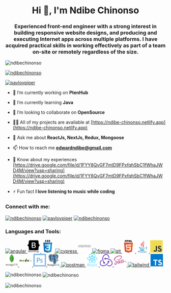<h1 align="center">Hi 👋, I'm Ndibe Chinonso</h1>
<h3 align="center">Experienced front-end engineer with a strong interest in building responsive website designs, and producing and executing Internet apps across multiple platforms. I have acquired practical skills in working effectively as part of a team on-site or remotely regardless of the size.</h3>

<p align="left"> <img src="https://komarev.com/ghpvc/?username=ndibechinonso&label=Profile%20views&color=0e75b6&style=flat" alt="ndibechinonso" /> </p>

<p align="left"> <a href="https://github.com/ryo-ma/github-profile-trophy"><img src="https://github-profile-trophy.vercel.app/?username=ndibechinonso" alt="ndibechinonso" /></a> </p>

<p align="left"> <a href="https://twitter.com/pavlovpiper" target="blank"><img src="https://img.shields.io/twitter/follow/pavlovpiper?logo=twitter&style=for-the-badge" alt="pavlovpiper" /></a> </p>

- 🔭 I’m currently working on **PtenHub**

- 🌱 I’m currently learning **Java**

- 👯 I’m looking to collaborate on **OpenSource**

- 👨‍💻 All of my projects are available at [https://ndibe-chinonso.netlify.app](https://ndibe-chinonso.netlify.app)

- 💬 Ask me about **ReactJs, NextJs, Redux, Mongoose**

- 📫 How to reach me **edwardndibe@gmail.com**

- 📄 Know about my experiences [https://drive.google.com/file/d/1FYY8QvGF7mtD9FPxfqhSbC1fWhaJWD4M/view?usp=sharing](https://drive.google.com/file/d/1FYY8QvGF7mtD9FPxfqhSbC1fWhaJWD4M/view?usp=sharing)

- ⚡ Fun fact **I love listening to music while coding**

<h3 align="left">Connect with me:</h3>
<p align="left">
<a href="https://codepen.io/ndibechinonso" target="blank"><img align="center" src="https://raw.githubusercontent.com/rahuldkjain/github-profile-readme-generator/master/src/images/icons/Social/codepen.svg" alt="ndibechinonso" height="30" width="40" /></a>
<a href="https://twitter.com/pavlovpiper" target="blank"><img align="center" src="https://raw.githubusercontent.com/rahuldkjain/github-profile-readme-generator/master/src/images/icons/Social/twitter.svg" alt="pavlovpiper" height="30" width="40" /></a>
<a href="https://linkedin.com/in/ndibechinonso" target="blank"><img align="center" src="https://raw.githubusercontent.com/rahuldkjain/github-profile-readme-generator/master/src/images/icons/Social/linked-in-alt.svg" alt="ndibechinonso" height="30" width="40" /></a>
</p>

<h3 align="left">Languages and Tools:</h3>
<p align="left"> <a href="https://angular.io" target="_blank" rel="noreferrer"> <img src="https://angular.io/assets/images/logos/angular/angular.svg" alt="angular" width="40" height="40"/> </a> <a href="https://getbootstrap.com" target="_blank" rel="noreferrer"> <img src="https://raw.githubusercontent.com/devicons/devicon/master/icons/bootstrap/bootstrap-plain-wordmark.svg" alt="bootstrap" width="40" height="40"/> </a> <a href="https://www.w3schools.com/css/" target="_blank" rel="noreferrer"> <img src="https://raw.githubusercontent.com/devicons/devicon/master/icons/css3/css3-original-wordmark.svg" alt="css3" width="40" height="40"/> </a> <a href="https://www.cypress.io" target="_blank" rel="noreferrer"> <img src="https://raw.githubusercontent.com/simple-icons/simple-icons/6e46ec1fc23b60c8fd0d2f2ff46db82e16dbd75f/icons/cypress.svg" alt="cypress" width="40" height="40"/> </a> <a href="https://expressjs.com" target="_blank" rel="noreferrer"> <img src="https://raw.githubusercontent.com/devicons/devicon/master/icons/express/express-original-wordmark.svg" alt="express" width="40" height="40"/> </a> <a href="https://www.figma.com/" target="_blank" rel="noreferrer"> <img src="https://www.vectorlogo.zone/logos/figma/figma-icon.svg" alt="figma" width="40" height="40"/> </a> <a href="https://git-scm.com/" target="_blank" rel="noreferrer"> <img src="https://www.vectorlogo.zone/logos/git-scm/git-scm-icon.svg" alt="git" width="40" height="40"/> </a> <a href="https://www.w3.org/html/" target="_blank" rel="noreferrer"> <img src="https://raw.githubusercontent.com/devicons/devicon/master/icons/html5/html5-original-wordmark.svg" alt="html5" width="40" height="40"/> </a> <a href="https://www.java.com" target="_blank" rel="noreferrer"> <img src="https://raw.githubusercontent.com/devicons/devicon/master/icons/java/java-original.svg" alt="java" width="40" height="40"/> </a> <a href="https://developer.mozilla.org/en-US/docs/Web/JavaScript" target="_blank" rel="noreferrer"> <img src="https://raw.githubusercontent.com/devicons/devicon/master/icons/javascript/javascript-original.svg" alt="javascript" width="40" height="40"/> </a> <a href="https://www.mongodb.com/" target="_blank" rel="noreferrer"> <img src="https://raw.githubusercontent.com/devicons/devicon/master/icons/mongodb/mongodb-original-wordmark.svg" alt="mongodb" width="40" height="40"/> </a> <a href="https://nodejs.org" target="_blank" rel="noreferrer"> <img src="https://raw.githubusercontent.com/devicons/devicon/master/icons/nodejs/nodejs-original-wordmark.svg" alt="nodejs" width="40" height="40"/> </a> <a href="https://www.photoshop.com/en" target="_blank" rel="noreferrer"> <img src="https://raw.githubusercontent.com/devicons/devicon/master/icons/photoshop/photoshop-line.svg" alt="photoshop" width="40" height="40"/> </a> <a href="https://www.postgresql.org" target="_blank" rel="noreferrer"> <img src="https://raw.githubusercontent.com/devicons/devicon/master/icons/postgresql/postgresql-original-wordmark.svg" alt="postgresql" width="40" height="40"/> </a> <a href="https://postman.com" target="_blank" rel="noreferrer"> <img src="https://www.vectorlogo.zone/logos/getpostman/getpostman-icon.svg" alt="postman" width="40" height="40"/> </a> <a href="https://reactjs.org/" target="_blank" rel="noreferrer"> <img src="https://raw.githubusercontent.com/devicons/devicon/master/icons/react/react-original-wordmark.svg" alt="react" width="40" height="40"/> </a> <a href="https://redux.js.org" target="_blank" rel="noreferrer"> <img src="https://raw.githubusercontent.com/devicons/devicon/master/icons/redux/redux-original.svg" alt="redux" width="40" height="40"/> </a> <a href="https://sass-lang.com" target="_blank" rel="noreferrer"> <img src="https://raw.githubusercontent.com/devicons/devicon/master/icons/sass/sass-original.svg" alt="sass" width="40" height="40"/> </a> <a href="https://tailwindcss.com/" target="_blank" rel="noreferrer"> <img src="https://www.vectorlogo.zone/logos/tailwindcss/tailwindcss-icon.svg" alt="tailwind" width="40" height="40"/> </a> <a href="https://www.typescriptlang.org/" target="_blank" rel="noreferrer"> <img src="https://raw.githubusercontent.com/devicons/devicon/master/icons/typescript/typescript-original.svg" alt="typescript" width="40" height="40"/> </a> </p>

<p><img align="left" src="https://github-readme-stats.vercel.app/api/top-langs?username=ndibechinonso&show_icons=true&locale=en&layout=compact" alt="ndibechinonso" /></p>

<p>&nbsp;<img align="center" src="https://github-readme-stats.vercel.app/api?username=ndibechinonso&show_icons=true&locale=en" alt="ndibechinonso" /></p>

<p><img align="center" src="https://github-readme-streak-stats.herokuapp.com/?user=ndibechinonso&" alt="ndibechinonso" /></p>
